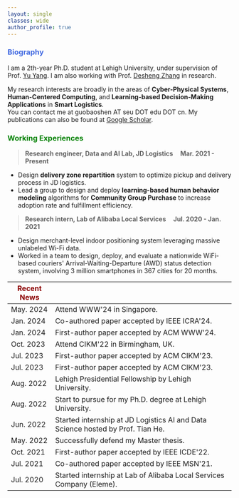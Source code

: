 ```yaml
---
layout: single
classes: wide
author_profile: true
---
```


[//]: # (<span lang="zh-cn">)

[//]: # (            <font size="5" face="Times New Roman"><b>Hua Yan </b>)

[//]: # (            </font><font size="4" face="华文行楷">画</font><b>)

[//]: # (<font size="4" face="Times New Roman">&nbsp;&nbsp;)

[//]: # (            </font><font size="4" face="Times New Roman">&nbsp;&nbsp;&nbsp;&nbsp;)

[//]: # (<br></font></b></span>)

[//]: # (**Biography**)
### <span style="color:royalBlue;font-weight:bold">Biography</span>

I am a 2th-year Ph.D. student at Lehigh University, under supervision of Prof. [Yu Yang](https://scholar.google.com/citations?user=gfDfZqAAAAAJ&hl=zh-CN). I am also working with Prof. [Desheng Zhang](https://www.cs.rutgers.edu/~dz220/) in research. 

My research interests are broadly in the areas of **Cyber-Physical Systems**, **Human-Centered Computing**, and **Learning-based Decision-Making Applications** in **Smart Logistics**.<br>You can contact me at guobaoshen AT seu DOT edu DOT cn.
My publications can also be found at [Google Scholar](https://scholar.google.com/citations?user=og2Z6YMAAAAJ&hl=zh-CN). 

[//]: # (**Working Experiences** )
### <span style="color:green;font-weight:bold">Working Experiences</span>

> **Research engineer, Data and AI Lab, JD Logistics    &nbsp;&nbsp;&nbsp;       Mar. 2021 - Present**
 * Design **delivery zone repartition** system to optimize pickup and delivery process in JD logistics. 
 * Lead a group to design and deploy **learning-based human behavior modeling** algorithms for **Community Group Purchase** to increase adoption rate and fulfillment efficiency. 

> **Research intern,  Lab of Alibaba Local Services    &nbsp;&nbsp;&nbsp;       Jul. 2020 - Jan. 2021**
  * Design merchant-level indoor positioning system leveraging massive unlabeled
  Wi-Fi data.
  * Worked in a team to design, deploy, and evaluate a nationwide WiFi-based couriers' Arrival-Waiting-Departure (AWD) status detection system,
  involving 3 million smartphones in 367 cities for 20 months.



| <span style="color:DarkRed;font-weight:bold">Recent News</span> |                                                                                                                                            |
|-----------------------------------------------------------------|--------------------------------------------------------------------------------------------------------------------------------------------|
| May. 2024                                                       | Attend WWW'24 in Singapore. 
| Jan. 2024                                                       | Co-authored paper accepted by IEEE ICRA'24.          
| Jan. 2024                                                       | First-author paper accepted by ACM WWW'24.
| Oct. 2023                                                       | Attend CIKM'22 in Birmingham, UK.
| Jul. 2023                                                       | First-author paper accepted by ACM CIKM'23.
| Jul. 2023                                                       | First-author paper accepted by ACM CIKM'23.
| Aug. 2022                                                       | Lehigh Presidential Fellowship by Lehigh University.  
| Aug. 2022                                                       | Start to pursue for my Ph.D. degree at Lehigh University.  
| Jun. 2022                                                       | Started internship at JD Logistics AI and Data Science hosted by Prof. Tian He.
| May. 2022                                                       | Successfully defend my Master thesis.
| Oct. 2021                                                       | First-author paper accepted by IEEE ICDE'22.
| Jul. 2021                                                       | Co-authored paper accepted by IEEE MSN'21.
| Jul. 2020                                                       | Started internship at Lab of Alibaba Local Services Company (Eleme).                                                                       |


 <script type='text/javascript' id='clustrmaps' src='//cdn.clustrmaps.com/map_v2.js?cl=ffffff&w=253&t=m&d=EQYPlw5lDg15RcgG0z_hUteyGtKKwFr6VRGHCriccuo'></script>
